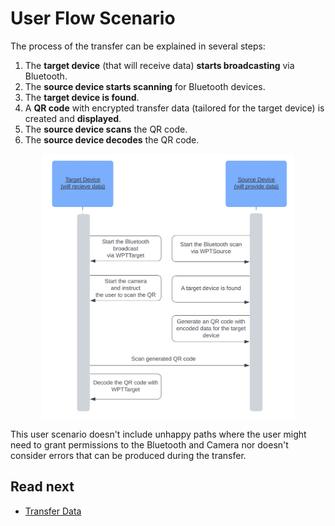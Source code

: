 # User Flow Scenario

The process of the transfer can be explained in several steps:

1. The __target device__ (that will receive data) __starts broadcasting__ via Bluetooth.
2. The __source device starts scanning__ for Bluetooth devices.
3. The __target device is found__.
4. A __QR code__ with encrypted transfer data (tailored for the target device) is created and __displayed__.
5. The __source device scans__ the QR code.
6. The __source device decodes__ the QR code.

<p align="center"><img src="res/flow-chart.jpg" width="80%" align="center" alt="flow chart"/></p>

<!-- begin box warning -->
This user scenario doesn't include unhappy paths where the user might need to grant permissions to the Bluetooth and Camera nor doesn't consider errors that can be produced during the transfer.
<!-- end -->

## Read next

- [Transfer Data](./Transfer-Data.md)
